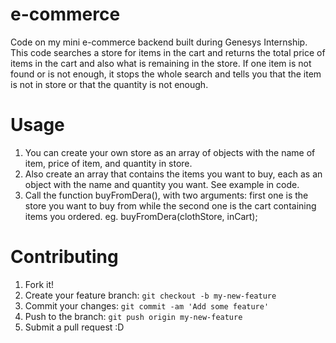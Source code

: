 # e-commerce
Code on my mini e-commerce backend built during Genesys Internship.
This code searches a store for items in the cart and returns the total price of items in the cart and also what is remaining in the store. If one item is not found or is not enough, it stops the whole search and tells you that the item is not in store or that the quantity is not enough.

# Usage
1. You can create your own store as an array of objects with the name of item, price of item, and quantity in store.
2. Also create an array that contains the items you want to buy, each as an object with the name and quantity you want.
See example in code.
3. Call the function buyFromDera(), with two arguments: first one is the store you want to buy from while the second one is the cart containing items you ordered.
eg. buyFromDera(clothStore, inCart);

# Contributing
1. Fork it!
2. Create your feature branch: `git checkout -b my-new-feature`
3. Commit your changes: `git commit -am 'Add some feature'`
4. Push to the branch: `git push origin my-new-feature`
5. Submit a pull request :D
